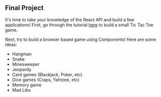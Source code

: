 ## Final Project

It's time to take your knowledge of the React API and build a few applications! First, go through the tutorial [here](https://facebook.github.io/react/tutorial/tutorial.html) to build a small Tic Tac Toe game.

Next, try to build a browser based game using Components! Here are some ideas:

- Hangman
- Snake
- Minesweeper
- Jeopardy
- Card games (Blackjack, Poker, etc)
- Dice games (Craps, Yahtzee, etc)
- Memory game
- Mad Libs 